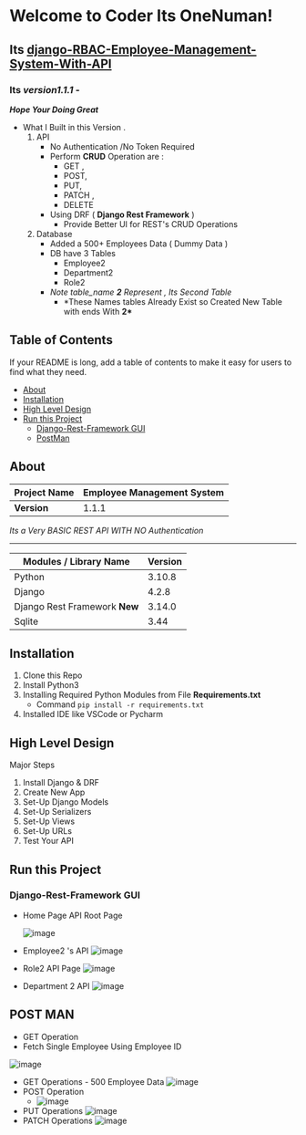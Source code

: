 # Welcome to Coder Its OneNuman!

## Its [django-RBAC-Employee-Management-System-With-API](https://github.com/one-numan/django-RBAC-Employee-Management-System-With-API)

### Its _version1.1.1_ -

**_Hope Your Doing Great_**

- What I Built in this Version .
  1.  API
      - No Authentication /No Token Required
      - Perform **CRUD** Operation are :
        - GET ,
        - POST,
        - PUT,
        - PATCH ,
        - DELETE
      - Using DRF ( **Django Rest Framework** )
        - Provide Better UI for REST's CRUD Operations
  2.  Database
      - Added a 500+ Employees Data ( Dummy Data )
      - DB have 3 Tables
        - Employee2
        - Department2
        - Role2
      - _Note table_name **2** Represent , Its Second Table_
        - \*These Names tables Already Exist so Created New Table with ends With **2\***

## Table of Contents

If your README is long, add a table of contents to make it easy for users to find what they need.

- [About](#about)
- [Installation](#installation)
- [High Level Design](#hld)
- [Run this Project](#run)
  - [Django-Rest-Framework GUI](#drf)
  - [PostMan](#pm)

## About

| Project Name | Employee Management System |
| ------------ | -------------------------- |
| **Version**  | 1.1.1                      |

_Its a Very BASIC REST API WITH NO Authentication_

---

| Modules / Library Name        | Version |
| ----------------------------- | ------- |
| Python                        | 3.10.8  |
| Django                        | 4.2.8   |
| Django Rest Framework **New** | 3.14.0  |
| Sqlite                        | 3.44    |

## Installation

1.  Clone this Repo
2.  Install Python3
3.  Installing Required Python Modules from File **Requirements.txt**
    - Command `pip install -r requirements.txt`
4.  Installed IDE like VSCode or Pycharm

<a name='hld'></a>

## High Level Design

Major Steps

1.  Install Django & DRF
2.  Create New App
3.  Set-Up Django Models
4.  Set-Up Serializers
5.  Set-Up Views
6.  Set-Up URLs
7.  Test Your API

## Run this Project

<a name="drf"></a>

### Django-Rest-Framework GUI

- Home Page API Root Page

  ![image](https://github.com/one-numan/django-RBAC-Employee-Management-System-With-API/assets/48924562/132165b0-10be-495d-91d6-6bcd2e90519b)

- Employee2 's API
  ![image](https://github.com/one-numan/django-RBAC-Employee-Management-System-With-API/assets/48924562/e4fdfb60-9139-4925-99be-f08fd42d60ea)

- Role2 API Page
  ![image](https://github.com/one-numan/django-RBAC-Employee-Management-System-With-API/assets/48924562/0c452d70-1b28-4bef-b16f-623bd14a11e9)

- Department 2 API
  ![image](https://github.com/one-numan/django-RBAC-Employee-Management-System-With-API/assets/48924562/6028afbe-9e6d-4b79-afc5-f39d9d03f926)

## POST MAN

- GET Operation
- Fetch Single Employee Using Employee ID

![image](https://github.com/one-numan/django-RBAC-Employee-Management-System-With-API/assets/48924562/d4c5f3df-8453-42b9-bb47-e5ea8343ba7a)

- GET Operations - 500 Employee Data
  ![image](https://github.com/one-numan/django-RBAC-Employee-Management-System-With-API/assets/48924562/ba0a9138-3145-49e7-a83f-1758abb9670b)
- POST Operation
  - ![image](https://github.com/one-numan/django-RBAC-Employee-Management-System-With-API/assets/48924562/633c9465-11e3-44d4-8198-8b94bb5160d3)
- PUT Operations ![image](https://github.com/one-numan/django-RBAC-Employee-Management-System-With-API/assets/48924562/5abae87f-6661-4c09-8f7f-5b16f866f773)
- PATCH Operations
  ![image](https://github.com/one-numan/django-RBAC-Employee-Management-System-With-API/assets/48924562/a5df5e82-29b1-4ce0-aeb6-42c489556aaf)
